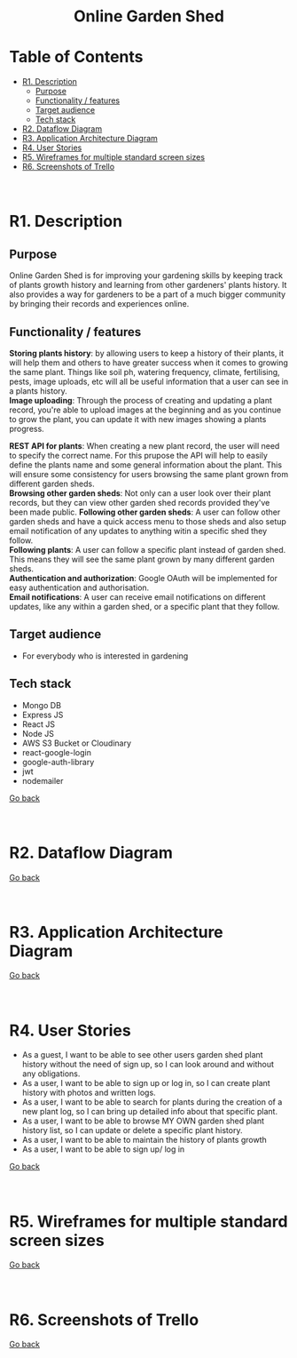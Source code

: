 <h1 align="center"> Online Garden Shed
</h1>

# Table of Contents

* [R1. Description](#R1.-Description)
  * [Purpose](#Purpose)
  * [Functionality / features](#Functionality-/-features)
  * [Target audience](#Target-audience)
  * [Tech stack](#Tech-stack)
* [R2. Dataflow Diagram](#R2.-Dataflow-Diagram)
* [R3. Application Architecture Diagram](#R3.-Application-Architecture-Diagram)
* [R4. User Stories](#R4.-User-Stories)
* [R5. Wireframes for multiple standard screen sizes](#R5.-Wireframes-for-multiple-standard-screen-sizes)
* [R6. Screenshots of Trello](#R6.-Screenshots-of-Trello)
<br /><br /><br />

# R1. Description
## Purpose
Online Garden Shed is for improving your gardening skills by keeping track of plants growth history and learning from other gardeners' plants history. It also provides a way for gardeners to be a part of a much bigger community by bringing their records and experiences online.

## Functionality / features
**Storing plants history**: by allowing users to keep a history of their plants, it will help them and others to have greater success when it comes to growing the same plant. Things like soil ph, watering frequency, climate, fertilising, pests, image uploads, etc will all be useful information that a user can see in a plants history.<br />
**Image uploading**: Through the process of creating and updating a plant record, you're able to upload images at the beginning and as you continue to grow the plant, you can update it with new images showing a plants progress.<br />

**REST API for plants**: When creating a new plant record, the user will need to specify the correct name. For this prupose the API will help to easily define the plants name and some general information about the plant. This will ensure some consistency for users browsing the same plant grown from different garden sheds.<br />
**Browsing other garden sheds**: Not only can a user look over their plant records, but they can view other garden shed records provided they've been made public. 
**Following other garden sheds**: A user can follow other garden sheds and have a quick access menu to those sheds and also setup email notification of any updates to anything witin a specific shed they follow.<br />
**Following plants**: A user can follow a specific plant instead of garden shed. This means they will see the same plant grown by many different garden sheds.<br />
**Authentication and authorization**: Google OAuth will be implemented for easy authentication and authorisation.<br />
**Email notifications**: A user can receive email notifications on different updates, like any within a garden shed, or a specific plant that they follow. 


## Target audience
* For everybody who is interested in gardening

## Tech stack
* Mongo DB
* Express JS
* React JS
* Node JS
* AWS S3 Bucket or Cloudinary
* react-google-login
* google-auth-library
* jwt
* nodemailer

[Go back](#table-of-contents)<br /><br /><br />

# R2. Dataflow Diagram


[Go back](#table-of-contents)<br /><br /><br />

# R3. Application Architecture Diagram


[Go back](#table-of-contents)<br /><br /><br />

# R4. User Stories
* As a guest, I want to be able to see other users garden shed plant history without the need of sign up, so I can look around and without any obligations.
* As a user, I want to be able to sign up or log in, so I can create plant history with photos and written logs.
* As a user, I want to be able to search for plants during the creation of a new plant log, so I can bring up detailed info about that specific plant.
* As a user, I want to be able to browse MY OWN garden shed plant history list, so I can update or delete a specific plant history.
* As a user, I want to be able to maintain the history of plants growth
* As a user, I want to be able to sign up/ log in



[Go back](#table-of-contents)<br /><br /><br />

# R5. Wireframes for multiple standard screen sizes


[Go back](#table-of-contents)<br /><br /><br />

# R6. Screenshots of Trello


[Go back](#table-of-contents)<br /><br /><br />
